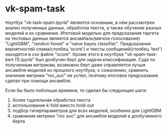 # vk-spam-task
Ноутбук "vk-task-spam.ipynb" является основным, в нём рассмотрен анализ полученных данных, обработка текста, а также обучение разных моделей и их сравнение. Итоговой моделью для предсказания таргета на тестовых данных является ансамбаль(мягкое голосование) "LightGBM", "random forest" и "naive bayes classifier". Предсказания вероятностей спама(столбец 'score') и тексты сообщений(столбец 'text') находятся в csv файле "score". Кроме этого в ноутбуке "vk-spam-task-bert (1).ipynb" был дообучен берт для задачи классификации. Судя по полученным метрикам, возможно берт даже справляется лучше ансамбля моделей из прошлого ноутбука, к сожалению, сравнить значение метрики "roc_auc" не успел, поэтому итоговое предсказание сделал при помощи ансамбля.

Если бы было побольше времени, то сделал бы следующие шаги:
1. более тщательная обработка текста
2. использование k-fold вместо hold-out
3. подбор гиперпараметров для всех моделей, особенно для LightGBM
4. сравнение метрики "roc auc" для ансамбля моделей и дообученного берта

